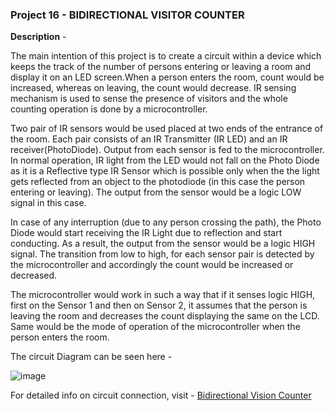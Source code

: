 ### Project 16 - BIDIRECTIONAL VISITOR COUNTER

__Description__ -

The main intention of this project is to create a circuit within a device which keeps the track of the number of persons entering or leaving a room and display it on an LED screen.When a person enters the room, count would be increased, whereas on leaving, the count would decrease. IR sensing mechanism is used to sense the presence of visitors and the whole counting operation is done by a microcontroller.

Two pair of IR sensors would be used placed at two ends of the entrance of the room. Each pair consists of an IR Transmitter (IR LED) and an IR receiver(PhotoDiode). Output from each sensor is fed to the microcontroller. In normal operation, IR light from the LED would not fall on the Photo Diode as it is a Reflective type IR Sensor which is possible only when the the light gets reflected from an object to the photodiode (in this case the person entering or leaving). The output from the sensor would be a logic LOW signal in this case.

In case of any interruption (due to any person crossing the path), the Photo Diode would start receiving the IR Light due to reflection and start conducting. As a result, the output from the sensor would be a logic HIGH signal. The transition from low to high, for each sensor pair is detected by the microcontroller and accordingly the count would be increased or decreased.

The microcontroller would work in such a way that if it senses logic HIGH, first on the Sensor 1 and then on Sensor 2, it assumes that the person is leaving the room and decreases the count displaying the same on the LCD. Same would be the mode of operation of the microcontroller when the person enters the room.

The circuit Diagram can be seen here - 

![image](https://www.electronicshub.org/wp-content/uploads/2015/09/Bidirectional-Visitor-Counter-using-8051-Microcontroller-Circuit-Diagram.jpg)

For detailed info on circuit connection, visit - [Bidirectional Vision Counter](https://www.electronicshub.org/bidirectional-visitor-counter-using-8051-microcontroller/)
